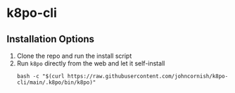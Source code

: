 # k8po-cli

## Installation Options

1. Clone the repo and run the install script
1. Run `k8po` directly from the web and let it self-install
    ```
    bash -c "$(curl https://raw.githubusercontent.com/johncornish/k8po-cli/main/.k8po/bin/k8po)"
    ```
